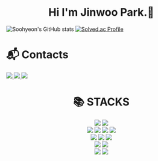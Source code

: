 <h1 align="center"> Hi  I'm Jinwoo Park.👋</h1>

![Soohyeon's GitHub stats](https://github-readme-stats.vercel.app/api?username=ParkJinWu&show_icons=true&theme=radical)
[![Solved.ac Profile](http://mazassumnida.wtf/api/v2/generate_badge?boj=pixx)](https://solved.ac/pixx/)


# :mailbox_with_mail: Contacts


  <a href="https://pixx.tistory.com/">
    <img src="https://img.shields.io/badge/Blog-orange?style=flat-square&logo=tistory&logoColor=white"/>
</a>
<a href="mailto:onu0311@gmail.com">
    <img src="https://img.shields.io/badge/Gmail-EA4335?style=flat-square&logo=Gmail&logoColor=white&link=mailto:onu0311@gmail.com"/>
</a>
<a href="mailto:gktvlwk@naver.com">
    <img src="https://img.shields.io/badge/Naver-03C75A?style=flat-square&logo=Naver&logoColor=white&link=mailto:gktvlwk@naver.com"/>
</a>

<div align=center><h1>📚 STACKS</h1></div>
<div align=center> 
  <img src="https://img.shields.io/badge/java-007396?style=for-the-badge&logo=java&logoColor=white"> 
  <!--<img src="https://img.shields.io/badge/python-3776AB?style=for-the-badge&logo=python&logoColor=white"> -->
  <img src="https://img.shields.io/badge/javascript-F7DF1E?style=for-the-badge&logo=javascript&logoColor=black"> 
  <br>
  
  <img src="https://img.shields.io/badge/oracle-F80000?style=for-the-badge&logo=oracle&logoColor=white"> 
  <img src="https://img.shields.io/badge/mysql-4479A1?style=for-the-badge&logo=mysql&logoColor=white"> 
  <img src="https://img.shields.io/badge/postgresql-4169E1?style=for-the-badge&logo=postgresql&logoColor=white">
  <img src="https://img.shields.io/badge/Redis-DC382D?style=for-the-badge&logo=Redis&logoColor=white"> 
  <br>

  <!--ㅇ-->
  <img src="https://img.shields.io/badge/spring-6DB33F?style=for-the-badge&logo=spring&logoColor=white"> 
  <img src="https://img.shields.io/badge/SpringBoot-6DB33F?style=for-the-badge&logo=SpringBoot&logoColor=white"/>
  <!--<img src="https://img.shields.io/badge/django-092E20?style=for-the-badge&logo=django&logoColor=white">  -->
  <img src="https://img.shields.io/badge/Hibernate-59666C?style=for-the-badge&logo=Hibernate&logoColor=white">
  <!--<img src="https://img.shields.io/badge/MyBatis-000000?style=for-the-badge&logo=MyBatis&logoColor=white"> -->
  <br>
  
  <img src="https://img.shields.io/badge/docker-%230db7ed.svg?style=for-the-badge&logo=docker&logoColor=white"> 
  <!--<img src="https://img.shields.io/badge/Apache Kafka-%3333333.svg?style=for-the-badge&logo=Apache Kafka&logoColor=white"> -->
  <!--<img src="https://img.shields.io/badge/linux-FCC624?style=for-the-badge&logo=linux&logoColor=black"> -->
  <img src="https://img.shields.io/badge/amazonaws-232F3E?style=for-the-badge&logo=amazonaws&logoColor=white"> 

  <br>

  <!--<img src="https://img.shields.io/badge/grafana-%23F46800.svg?style=for-the-badge&logo=grafana&logoColor=white">-->
  <!--<img src="https://img.shields.io/badge/Prometheus-E6522C?style=for-the-badge&logo=Prometheus&logoColor=white">-->
  <img src="https://img.shields.io/badge/github-181717?style=for-the-badge&logo=github&logoColor=white">
  <img src="https://img.shields.io/badge/git-F05032?style=for-the-badge&logo=git&logoColor=white">

  <!--
  <img src="https://img.shields.io/badge/Postman-FF6C37?style=for-the-badge&logo=Postman&logoColor=white"/>
    <img src="https://img.shields.io/badge/Notion-181717?style=for-the-badge&logo=Notion&logoColor=white"/>
    <img src="https://img.shields.io/badge/Slack-4A154B?style=for-the-badge&logo=Slack&logoColor=white"/>
    -->
  <br>
</div>


